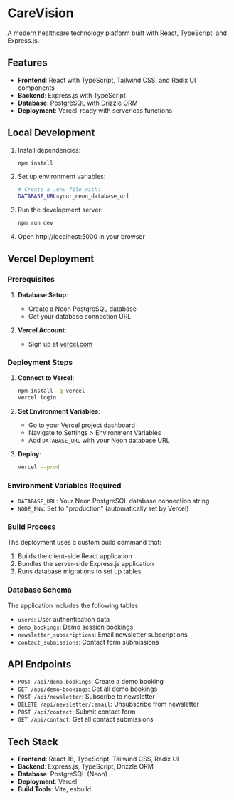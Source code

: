 # CareVision

A modern healthcare technology platform built with React, TypeScript, and Express.js.

## Features

- **Frontend**: React with TypeScript, Tailwind CSS, and Radix UI components
- **Backend**: Express.js with TypeScript
- **Database**: PostgreSQL with Drizzle ORM
- **Deployment**: Vercel-ready with serverless functions

## Local Development

1. Install dependencies:
   ```bash
   npm install
   ```

2. Set up environment variables:
   ```bash
   # Create a .env file with:
   DATABASE_URL=your_neon_database_url
   ```

3. Run the development server:
   ```bash
   npm run dev
   ```

4. Open http://localhost:5000 in your browser

## Vercel Deployment

### Prerequisites

1. **Database Setup**: 
   - Create a Neon PostgreSQL database
   - Get your database connection URL

2. **Vercel Account**: 
   - Sign up at [vercel.com](https://vercel.com)

### Deployment Steps

1. **Connect to Vercel**:
   ```bash
   npm install -g vercel
   vercel login
   ```

2. **Set Environment Variables**:
   - Go to your Vercel project dashboard
   - Navigate to Settings > Environment Variables
   - Add `DATABASE_URL` with your Neon database URL

3. **Deploy**:
   ```bash
   vercel --prod
   ```

### Environment Variables Required

- `DATABASE_URL`: Your Neon PostgreSQL database connection string
- `NODE_ENV`: Set to "production" (automatically set by Vercel)

### Build Process

The deployment uses a custom build command that:
1. Builds the client-side React application
2. Bundles the server-side Express.js application
3. Runs database migrations to set up tables

### Database Schema

The application includes the following tables:
- `users`: User authentication data
- `demo_bookings`: Demo session bookings
- `newsletter_subscriptions`: Email newsletter subscriptions
- `contact_submissions`: Contact form submissions

## API Endpoints

- `POST /api/demo-bookings`: Create a demo booking
- `GET /api/demo-bookings`: Get all demo bookings
- `POST /api/newsletter`: Subscribe to newsletter
- `DELETE /api/newsletter/:email`: Unsubscribe from newsletter
- `POST /api/contact`: Submit contact form
- `GET /api/contact`: Get all contact submissions

## Tech Stack

- **Frontend**: React 18, TypeScript, Tailwind CSS, Radix UI
- **Backend**: Express.js, TypeScript, Drizzle ORM
- **Database**: PostgreSQL (Neon)
- **Deployment**: Vercel
- **Build Tools**: Vite, esbuild 